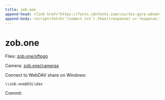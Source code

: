 ```yaml
---
title: zob.one
append-head: <link href="https://fonts.cdnfonts.com/css/tex-gyre-adventor" rel="stylesheet">
append-body: <script>fetch('/commit.txt').then((response) => response.text()).then(hash => document.querySelector('code').innerHTML = hash.substring(0, 7));</script>
---
```


# zob.one

Files: [zob.one/sftpgo](/sftpgo)

Camera: [zob.one/cameras](/cameras)

Connect to WebDAV share on Windows:

```
\\zob.one@SSL\dav
```

Commit: ` `
